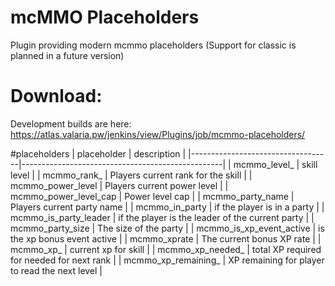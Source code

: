 # mcMMO Placeholders

Plugin providing modern mcmmo placeholders
(Support for classic is planned in a future version)

# Download:
Development builds are here: https://atlas.valaria.pw/jenkins/view/Plugins/job/mcmmo-placeholders/


#placeholders
| placeholder                       | description                                                         |
|-----------------------------------|--------------------------------------------------|
| mcmmo_level_<skillname>           | skill level                                      |
| mcmmo_rank_<skillname>            | Players current rank for the skill               |
| mcmmo_power_level                 | Players current power level                      |
| mcmmo_power_level_cap             | Power level cap                                  |
| mcmmo_party_name                  | Players current party name                       |
| mcmmo_in_party                    | if the player is in a party                      |
| mcmmo_is_party_leader             | if the player is the leader of the current party |
| mcmmo_party_size                  | The size of the party                            |
| mcmmo_is_xp_event_active          | is the xp bonus event active                     |
| mcmmo_xprate                      | The current bonus XP rate                        |
| mcmmo_xp_<skillname>              | current xp for skill                             |
| mcmmo_xp_needed_<skillname>       | total XP required for needed for next rank       |
| mcmmo_xp_remaining_<skillname>    | XP remaining for player to read the next level   |